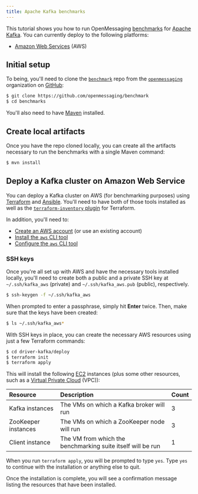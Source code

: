 ```yaml
---
title: Apache Kafka benchmarks
---
```


This tutorial shows you how to run OpenMessaging [benchmarks](..) for [Apache Kafka](https://kafka.apache.org). You can currently deploy to the following platforms:

* [Amazon Web Services](#deploy-a-kafka-cluster-on-amazon-web-services) (AWS)

## Initial setup

To being, you'll need to clone the [`benchmark`](https://github.com/openmessaging/benchmark) repo from the [`openmessaging`](https://github.com/openmessaging) organization on [GitHub](https://github.com):

```bash
$ git clone https://github.com/openmessaging/benchmark
$ cd benchmarks
```

You'll also need to have [Maven](https://maven.apache.org/install.html) installed.

## Create local artifacts

Once you have the repo cloned locally, you can create all the artifacts necessary to run the benchmarks with a single Maven command:

```bash
$ mvn install
```

## Deploy a Kafka cluster on Amazon Web Service

You can deploy a Kafka cluster on AWS (for benchmarking purposes) using [Terraform](https://terraform.io/) and [Ansible](http://docs.ansible.com/ansible/latest/intro_installation.html). You'll need to have both of those tools installed as well as the [`terraform-inventory` plugin](https://github.com/adammck/terraform-inventory) for Terraform.

In addition, you'll need to:

* [Create an AWS account](https://aws.amazon.com/account/) (or use an existing account)
* [Install the `aws` CLI tool](https://aws.amazon.com/cli/)
* [Configure the `aws` CLI tool](http://docs.aws.amazon.com/cli/latest/userguide/cli-chap-getting-started.html)

### SSH keys

Once you're all set up with AWS and have the necessary tools installed locally, you'll need to create both a public and a private SSH key at `~/.ssh/kafka_aws` (private) and `~/.ssh/kafka_aws.pub` (public), respectively.

```bash
$ ssh-keygen -f ~/.ssh/kafka_aws
```

When prompted to enter a passphrase, simply hit **Enter** twice. Then, make sure that the keys have been created:

```bash
$ ls ~/.ssh/kafka_aws*
```

With SSH keys in place, you can create the necessary AWS resources using just a few Terraform commands:

```bash
$ cd driver-kafka/deploy
$ terraform init
$ terraform apply
```

This will install the following [EC2](https://aws.amazon.com/ec2) instances (plus some other resources, such as a [Virtual Private Cloud](https://aws.amazon.com/vpc/) (VPC)):

Resource | Description | Count
:--------|:------------|:-----
Kafka instances | The VMs on which a Kafka broker will run | 3
ZooKeeper instances | The VMs on which a ZooKeeper node will run | 3
Client instance | The VM from which the benchmarking suite itself will be run | 1

When you run `terraform apply`, you will be prompted to type `yes`. Type `yes` to continue with the installation or anything else to quit.

Once the installation is complete, you will see a confirmation message listing the resources that have been installed.